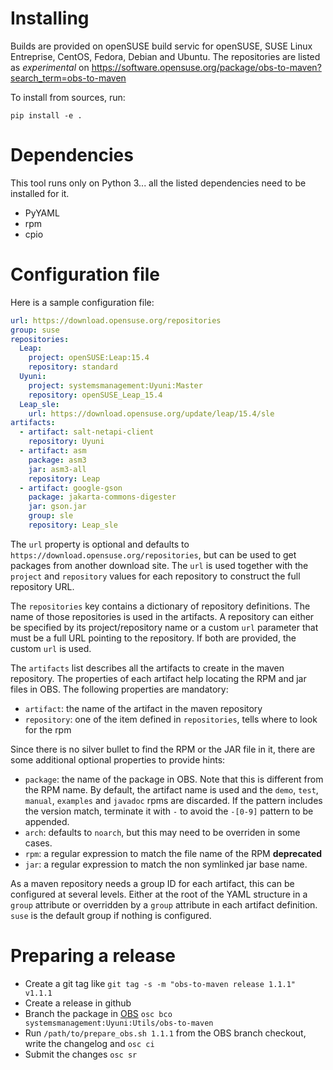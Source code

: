 Installing
==========

Builds are provided on openSUSE build servic for openSUSE, SUSE Linux Entreprise, CentOS, Fedora, Debian and Ubuntu.
The repositories are listed as *experimental* on https://software.opensuse.org/package/obs-to-maven?search_term=obs-to-maven

To install from sources, run:

    pip install -e .

Dependencies
============

This tool runs only on Python 3... all the listed dependencies need to be installed for it.

* PyYAML
* rpm
* cpio

Configuration file
==================

Here is a sample configuration file:

```yaml
url: https://download.opensuse.org/repositories
group: suse
repositories:
  Leap:
    project: openSUSE:Leap:15.4
    repository: standard
  Uyuni:
    project: systemsmanagement:Uyuni:Master
    repository: openSUSE_Leap_15.4
  Leap_sle:
    url: https://download.opensuse.org/update/leap/15.4/sle
artifacts:
  - artifact: salt-netapi-client
    repository: Uyuni
  - artifact: asm
    package: asm3
    jar: asm3-all
    repository: Leap
  - artifact: google-gson
    package: jakarta-commons-digester
    jar: gson.jar
    group: sle
    repository: Leap_sle
```

The `url` property is optional and defaults to `https://download.opensuse.org/repositories`, but can be used to get packages from another download site.
The `url` is used together with the `project` and `repository` values for each repository to construct the full repository URL.

The `repositories` key contains a dictionary of repository definitions.
The name of those repositories is used in the artifacts.
A repository can either be specified by its project/repository name or a custom `url` parameter that must be a full URL pointing to the repository.
If both are provided, the custom `url` is used.

The `artifacts` list describes all the artifacts to create in the maven repository.
The properties of each artifact help locating the RPM and jar files in OBS. The following properties are mandatory:

* `artifact`: the name of the artifact in the maven repository
* `repository`: one of the item defined in `repositories`, tells where to look for the rpm

Since there is no silver bullet to find the RPM or the JAR file in it, there are some additional optional properties to provide hints:

* `package`: the name of the package in OBS. Note that this is different from the RPM name. By default, the artifact name is used and the `demo`, `test`, `manual`, `examples` and `javadoc` rpms are discarded. If the pattern includes the version match, terminate it with `-` to avoid the `-[0-9]` pattern to be appended.
* `arch`: defaults to `noarch`, but this may need to be overriden in some cases.
* `rpm`: a regular expression to match the file name of the RPM **deprecated**
* `jar`: a regular expression to match the non symlinked jar base name.

As a maven repository needs a group ID for each artifact, this can be configured at several levels.
Either at the root of the YAML structure in a `group` attribute or overridden by a `group` attribute in each artifact definition.
`suse` is the default group if nothing is configured.

Preparing a release
===================

* Create a git tag like `git tag -s -m "obs-to-maven release 1.1.1" v1.1.1`
* Create a release in github
* Branch the package in [OBS](https://build.opensuse.org/package/show/systemsmanagement:Uyuni:Utils/obs-to-maven) `osc bco systemsmanagement:Uyuni:Utils/obs-to-maven`
* Run `/path/to/prepare_obs.sh 1.1.1` from the OBS branch checkout, write the changelog and `osc ci`
* Submit the changes `osc sr`
